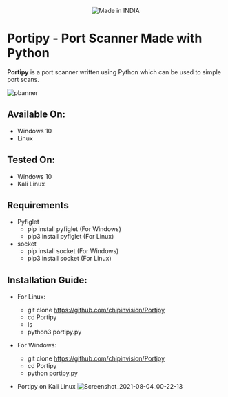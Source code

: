 <p align="center"> <img title="Made in INDIA" src="https://img.shields.io/badge/MADE%20IN-INDIA-SCRIPT?colorA=%23ff8100&colorB=%23017e40&colorC=%23ff0000&style=for-the-badge"> </p>

# **Portipy** - Port Scanner Made with Python
**Portipy** is a port scanner written using Python which can be used to simple port scans. 

![pbanner](https://user-images.githubusercontent.com/72114434/128137943-401127bb-d49b-469c-9458-e660338e098e.png)

## Available On:

   - Windows 10
   - Linux

## Tested On:

   - Windows 10
   - Kali Linux

## Requirements

   - Pyfiglet
      - pip install pyfiglet (For Windows)
      - pip3 install pyfiglet (For Linux)
   - socket
      - pip install socket (For Windows)
      - pip3 install socket (For Linux)

## Installation Guide:

- For Linux:

   -  git clone https://github.com/chipinvision/Portipy
   -  cd Portipy
   -  ls
   -  python3 portipy.py

- For Windows:

   -  git clone https://github.com/chipinvision/Portipy
   -  cd Portipy
   -  python portipy.py

- Portipy on Kali Linux
![Screenshot_2021-08-04_00-22-13](https://user-images.githubusercontent.com/72114434/128138755-80fcbab7-0ca8-4eed-b908-9eee929f49c0.png)
